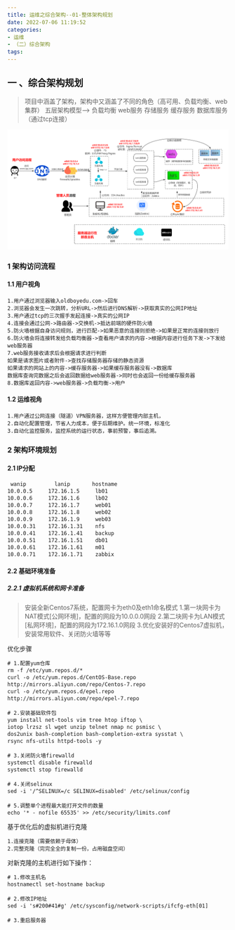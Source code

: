 ```yaml
---
title: 运维之综合架构--01-整体架构规划
date: 2022-07-06 11:19:52
categories:
- 运维
- （二）综合架构
tags:
---
```


## 一 、综合架构规划

>项目中涵盖了架构，架构中又涵盖了不同的角色（高可用、负载均衡、web集群）
>五层架构模型--> 负载均衡 web服务 存储服务 缓存服务 数据库服务（通过tcp连接）

![综合架构图](/img/综合架构图.png)

### 1 架构访问流程 

#### 1.1 用户视角

```shell
1.用户通过浏览器输入oldboyedu.com->回车
2.浏览器会发生一次跳转，分析URL->然后进行DNS解析->获取真实的公网IP地址
3.用户通过tcp的三次握手发起连接->真实的公网IP
4.连接会通过公网->路由器->交换机->抵达前端的硬件防火墙
5.防火墙根据自身访问规则，进行匹配->如果恶意的连接则拒绝->如果是正常的连接则放行
6.防火墙会将连接转发给负载均衡器->查看用户请求的内容->根据内容进行任务下发->下发给web服务器
7.web服务接收请求后会根据请求进行判断
如果是请求图片或者附件->查找存储服务器存储的静态资源
如果请求的网站上的内容->缓存服务器->如果缓存服务器没有->数据库
数据库查询完数据之后会返回数据给web服务器->同时也会返回一份给缓存服务器
8.数据库返回内容->web服务器->负载均衡->用户
```

#### 1.2 运维视角

```shell
1.用户通过公网连接（隧道）VPN服务器，这样方便管理内部主机，
2.自动化配置管理，节省人力成本，便于后期维护。统一环境，标准化
3.自动化监控服务，监控系统的运行状态，事前预警，事后追溯。
```

### 2 架构环境规划

#### 2.1 IP分配

```shell
 wanip         lanip       hostname
10.0.0.5     172.16.1.5     lb01
10.0.0.6     172.16.1.6     lb02
10.0.0.7     172.16.1.7     web01
10.0.0.8     172.16.1.8     web02
10.0.0.9     172.16.1.9     web03
10.0.0.31    172.16.1.31    nfs
10.0.0.41    172.16.1.41    backup
10.0.0.51    172.16.1.51    db01
10.0.0.61    172.16.1.61    m01
10.0.0.71    172.16.1.71    zabbix
```

#### 2.2 基础环境准备

##### 2.2.1 虚拟机系统和网卡准备

>安装全新Centos7系统，配置网卡为eth0及eth1命名模式
>1.第一块网卡为NAT模式[公网环境]，配置的网段为10.0.0.0网段
>2.第二块网卡为LAN模式[私网环境]，配置的网段为172.16.1.0网段
>3.优化安装好的Centos7虚拟机，安装常用软件、关闭防火墙等等

优化步骤

```shell
# 1.配置yum仓库
rm -f /etc/yum.repos.d/*
curl -o /etc/yum.repos.d/CentOS-Base.repo http://mirrors.aliyun.com/repo/Centos-7.repo
curl -o /etc/yum.repos.d/epel.repo http://mirrors.aliyun.com/repo/epel-7.repo

# 2.安装基础软件包
yum install net-tools vim tree htop iftop \
iotop lrzsz sl wget unzip telnet nmap nc psmisc \
dos2unix bash-completion bash-completion-extra sysstat \
rsync nfs-utils httpd-tools -y

# 3.关闭防火墙firewalld
systemctl disable firewalld
systemctl stop firewalld

# 4.关闭selinux
sed -i '/^SELINUX=/c SELINUX=disabled' /etc/selinux/config

# 5.调整单个进程最大能打开文件的数量
echo '* - nofile 65535' >> /etc/security/limits.conf
```

基于优化后的虚拟机进行克隆

```shell
1.连接克隆（需要依赖于母体）
2.完整克隆（完完全全的复制一份，占用磁盘空间）
```

对新克隆的主机进行如下操作：

```shell
# 1.修改主机名  
hostnamectl set-hostname backup

# 2.修改IP地址  
sed -i 's#200#41#g' /etc/sysconfig/network-scripts/ifcfg-eth[01]

# 3.重启服务器
```
